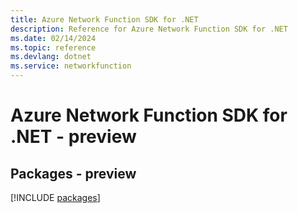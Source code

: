 ```yaml
---
title: Azure Network Function SDK for .NET
description: Reference for Azure Network Function SDK for .NET
ms.date: 02/14/2024
ms.topic: reference
ms.devlang: dotnet
ms.service: networkfunction
---
```

# Azure Network Function SDK for .NET - preview
## Packages - preview
[!INCLUDE [packages](network-function-index.md)]